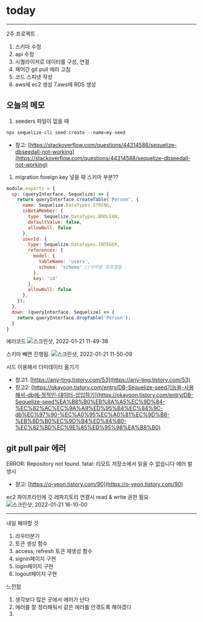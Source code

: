 # today

-----------------
2주 프로젝트 .
1. 스키마 수정
2. api 수정
3. 시퀄라이저로 데이터를 구성, 연결
4. 페어간 git pull 에러 고침
5. 코드 스피넷 작성
6. aws에 ec2 생성
7.aws에 RDS 생성

## 오늘의 메모

1. seeders 파일이 없을 때

```jsx
npx sequelize-cli seed:create --name=my-seed
```

- 참고: [https://stackoverflow.com/questions/44314588/sequelize-dbseedall-not-working](https://stackoverflow.com/questions/44314588/sequelize-dbseedall-not-working)
1. migration foreign key 넣을 때 스키마 부분??

```jsx
module.exports = {
  up: (queryInterface, Sequelize) => {
    return queryInterface.createTable('Person', {
      name: Sequelize.DataTypes.STRING,
      isBetaMember: {
        type: Sequelize.DataTypes.BOOLEAN,
        defaultValue: false,
        allowNull: false
      },
      userId: {
        type: Sequelize.DataTypes.INTEGER,
        references: {
          model: {
            tableName: 'users',
            schema: 'schema' //이부분 모르겠음
          },
          key: 'id'
        },
        allowNull: false
      },
    });
  },
  down: (queryInterface, Sequelize) => {
    return queryInterface.dropTable('Person');
  }
}
```

에러코드
![스크린샷, 2022-01-21 11-49-38](https://user-images.githubusercontent.com/85835359/150549404-822fd50a-ca9e-4391-966b-e096453a7674.png)

스키마 빼면 진행됨.
![스크린샷, 2022-01-21 11-50-09](https://user-images.githubusercontent.com/85835359/150549466-b00e0b3e-0edf-4ee2-b642-a6dd515eb762.png)


시드 이용해서 더미데이터 옮기기

- 참고1: [https://any-ting.tistory.com/53](https://any-ting.tistory.com/53)
- 참고2: [https://okayoon.tistory.com/entry/DB-Sequelize-seed기능을-사용해서-db에-정적인-데이터-삽입하기](https://okayoon.tistory.com/entry/DB-Sequelize-seed%EA%B8%B0%EB%8A%A5%EC%9D%84-%EC%82%AC%EC%9A%A9%ED%95%B4%EC%84%9C-db%EC%97%90-%EC%A0%95%EC%A0%81%EC%9D%B8-%EB%8D%B0%EC%9D%B4%ED%84%B0-%EC%82%BD%EC%9E%85%ED%95%98%EA%B8%B0)

## git pull pair 에러

ERROR: Repository not found.
fatal: 리모트 저장소에서 읽을 수 없습니다
에러 발생시

- 참고: [https://o-yeon.tistory.com/90](https://o-yeon.tistory.com/90)

ec2 파이프라인에 깃 레파지토리 연결시 read & write 권한 필요
![스크린샷, 2022-01-21 16-10-00](https://user-images.githubusercontent.com/85835359/150549577-6f65df73-c9e8-4918-bd0d-2d5f53d1ab01.png)

---

내일 해야할 것
1. 라우터분기
2. 토큰 생성 함수
3. access, refresh 토큰 재생성 함수
4. signin페이지 구현
5. login페이지 구현
6. logout페이지 구현

느낀점
1. 생각보다 많은 곳에서 에러가 난다
2. 에러를 잘 정리해둬서 같은 에러를 안겪도록 해야겠다
3. 

